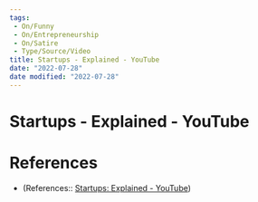 ```yaml
---
tags:
 - On/Funny
 - On/Entrepreneurship
 - On/Satire
 - Type/Source/Video
title: Startups - Explained - YouTube
date: "2022-07-28"
date modified: "2022-07-28"
---
```


# Startups - Explained - YouTube
# References
- (References:: [Startups: Explained - YouTube](https://www.youtube.com/watch?v=g1WG4D0Aiek))
